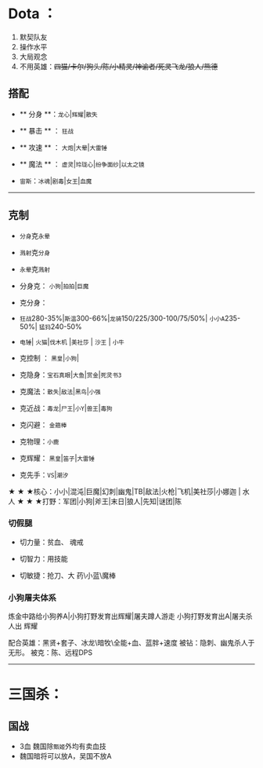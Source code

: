 # Dota ：
1. 默契队友
2. 操作水平
3. 大局观念
4. 不用英雄：~~四猫/卡尔/狗头/陈/小精灵/神谕者/死灵飞龙/狼人/熊德~~
## 搭配

+  ** 分身 **：`龙心`|`辉耀`|`散失`
+  ** 暴击 ** ： `狂战`
+  ** 攻速 ** ： `大炮`|`大晕`|`大雷锤`
+  ** 魔法 ** ： `虚灵`|`玲珑心`|`纷争面纱`|`以太之镜`


+ `宙斯`：`冰魂`|`剧毒`|`女王`|`血魔`



---

## 克制

* `分身`克`永晕`
* `溅射`克`分身`

* `永晕`克`溅射`


* 分身克： `小狗`|`拍拍`|` 巨魔 `

* 克分身：
 * `狂战`280-35%|`斯温`300-66%|`龙骑`150/225/300-100/75/50%| `小小A`235-50%| `猛犸`240-50%
 *  `电锤`| `火猫`|`伐木机` |` 美社莎 ` | `沙王` | `小牛`


* 克控制 ： `黑皇`|`小狗`|
* 克隐身：`宝石真眼`|`大鱼`|`赏金`|`死灵书3`

* 克魔法：`散失`|`敌法`|`黑鸟`|`小强`
* 克近战：`毒龙`|`尸王`|`小Y`|`兽王`|`毒狗`

* 克闪避： `金箍棒`

* 克物理：`小鹿`

* 克辉耀： `黑皇`|`笛子`|`大雷锤`

* 克先手：`VS`|`潮汐`


★ ★ ★核心：小小|混沌|巨魔|幻刺|幽鬼|TB|敌法|火枪|飞机|美社莎|小娜迦 | 水人
★ ★ ★打野：军团|小狗|斧王|末日|狼人|先知|谜团|陈



### 切假腿
- 切力量：贫血、 魂戒
- 切智力：用技能

- 切敏捷：抢刀、大 药\小蓝\魔棒


### 小狗屠夫体系
炼金中路给小狗养A|小狗打野发育出辉耀|屠夫蹲人游走
小狗打野发育出A|屠夫杀人出 辉耀

配合英雄：黑贤+套子、冰龙\暗牧\全能+血、蓝胖+速度
被钻：隐刺、幽鬼杀人于无形。
被克：陈、远程DPS


---


# 三国杀：
## 国战
- 3血 魏国除`甄姬`外均有卖血技
- 魏国暗将可以放A，吴国不放A

